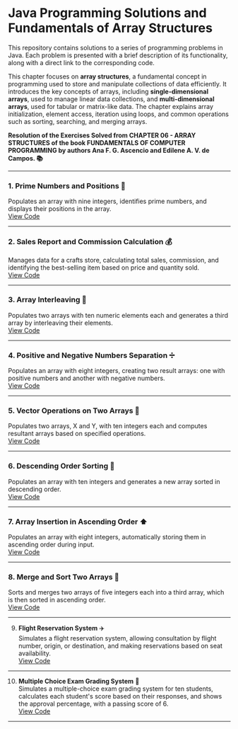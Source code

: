 # **Java Programming Solutions and Fundamentals of Array Structures**

This repository contains solutions to a series of programming problems in Java. Each problem is presented with a brief description of its functionality, along with a direct link to the corresponding code.

This chapter focuses on **array structures**, a fundamental concept in programming used to store and manipulate collections of data efficiently. It introduces the key concepts of arrays, including **single-dimensional arrays**, used to manage linear data collections, and **multi-dimensional arrays**, used for tabular or matrix-like data. The chapter explains array initialization, element access, iteration using loops, and common operations such as sorting, searching, and merging arrays.

**Resolution of the Exercises Solved from CHAPTER 06 - ARRAY STRUCTURES of the book FUNDAMENTALS OF COMPUTER PROGRAMMING by authors Ana F. G. Ascencio and Edilene A. V. de Campos. 📚**

---

### 1. **Prime Numbers and Positions** 🔢  
Populates an array with nine integers, identifies prime numbers, and displays their positions in the array.  
[View Code](https://github.com/MaxwellMaciel/CTI-P4-POO-20242-LISTA03/blob/main/CAP06/Q01)

---

### 2. **Sales Report and Commission Calculation** 💰  
Manages data for a crafts store, calculating total sales, commission, and identifying the best-selling item based on price and quantity sold.  
[View Code](https://github.com/MaxwellMaciel/CTI-P4-POO-20242-LISTA03/blob/main/CAP06/Q02)  

---

### 3. **Array Interleaving** 🔀  
Populates two arrays with ten numeric elements each and generates a third array by interleaving their elements.  
[View Code](https://github.com/MaxwellMaciel/CTI-P4-POO-20242-LISTA03/blob/main/CAP06/Q03)  

---

### 4. **Positive and Negative Numbers Separation** ➗  
Populates an array with eight integers, creating two result arrays: one with positive numbers and another with negative numbers.  
[View Code](https://github.com/MaxwellMaciel/CTI-P4-POO-20242-LISTA03/blob/main/CAP06/Q04)  

---

### 5. **Vector Operations on Two Arrays** 🧮  
Populates two arrays, X and Y, with ten integers each and computes resultant arrays based on specified operations.  
[View Code](https://github.com/MaxwellMaciel/CTI-P4-POO-20242-LISTA03/blob/main/CAP06/Q05)  

---

### 6. **Descending Order Sorting** 🔽  
Populates an array with ten integers and generates a new array sorted in descending order.  
[View Code](https://github.com/MaxwellMaciel/CTI-P4-POO-20242-LISTA03/blob/main/CAP06/Q06)  

---

### 7. **Array Insertion in Ascending Order** ⬆️  
Populates an array with eight integers, automatically storing them in ascending order during input.  
[View Code](https://github.com/MaxwellMaciel/CTI-P4-POO-20242-LISTA03/blob/main/CAP06/Q07)  

---

### 8. **Merge and Sort Two Arrays** 🔢  
Sorts and merges two arrays of five integers each into a third array, which is then sorted in ascending order.  
[View Code](https://github.com/MaxwellMaciel/CTI-P4-POO-20242-LISTA03/blob/main/CAP06/Q08)  

---

9. **Flight Reservation System** ✈️  
Simulates a flight reservation system, allowing consultation by flight number, origin, or destination, and making reservations based on seat availability.  
[View Code](https://github.com/MaxwellMaciel/CTI-P4-POO-20242-LISTA03/blob/main/CAP06/Q09/src/br/edu/principal/Principal.java)

--- 

10. **Multiple Choice Exam Grading System** 📝  
Simulates a multiple-choice exam grading system for ten students, calculates each student's score based on their responses, and shows the approval percentage, with a passing score of 6.  
[View Code](https://github.com/MaxwellMaciel/CTI-P4-POO-20242-LISTA03/blob/main/CAP06/Q10/src/br/edu/principal/Principal.java)

---
